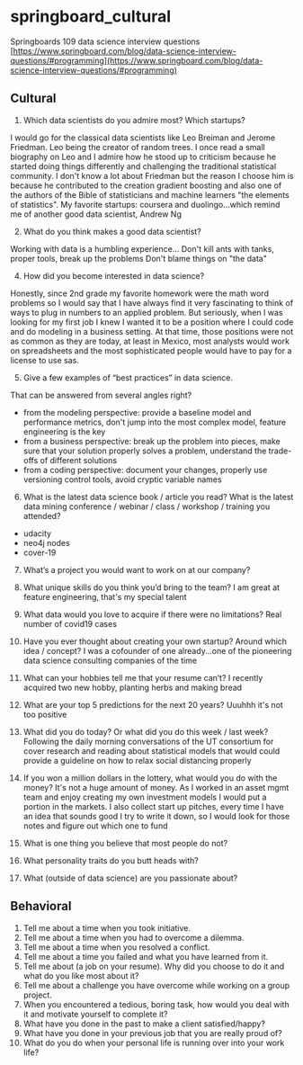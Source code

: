 # springboard_cultural

Springboards 109 data science interview questions [https://www.springboard.com/blog/data-science-interview-questions/#programming](https://www.springboard.com/blog/data-science-interview-questions/#programming)

## Cultural

1. Which data scientists do you admire most? Which startups?

I would go for the classical data scientists like Leo Breiman and Jerome Friedman. Leo being the creator of random trees. I once read a small biography on Leo and I admire how he stood up to criticism because he started doing things differently and challenging the traditional statistical community. I don't know a lot about Friedman but the reason I choose him is because he contributed to the creation gradient boosting and also one of the authors of the Bible of statisticians and machine learners "the elements of statistics". 
My favorite startups: coursera and duolingo...which remind me of another good data scientist, Andrew Ng

2. What do you think makes a good data scientist?

Working with data is a humbling experience...
Don't kill ants with tanks, proper tools, break up the problems
Don't blame things on "the data" 

4. How did you become interested in data science?

Honestly, since 2nd grade my favorite homework were the math word problems so I would say that I have always find it very fascinating to think of ways to plug in numbers to an applied problem. But seriously, when I was looking for my first job I knew I wanted it to be a position where I could code and do modeling in a business setting. At that time, those positions were not as common as they are today, at least in Mexico, most analysts would work on spreadsheets and the most sophisticated people would have to pay for a license to use sas.

5. Give a few examples of “best practices” in data science.

That can be answered from several angles right? 
  - from the modeling perspective: provide a baseline model and performance metrics, don't jump into the most complex model, feature engineering is the key
  - from a business perspective: break up the problem into pieces, make sure that your solution properly solves a problem, understand the trade-offs of different solutions
  - from a coding perspective: document your changes, properly use versioning control tools, avoid cryptic variable names 

6. What is the latest data science book / article you read? What is the latest data mining conference / webinar / class / workshop / training you attended?
  - udacity
  - neo4j nodes
  - cover-19

7. What’s a project you would want to work on at our company?

8. What unique skills do you think you’d bring to the team?
I am great at feature engineering, that's my special talent

10. What data would you love to acquire if there were no limitations?
Real number of covid19 cases

11. Have you ever thought about creating your own startup? Around which idea / concept?
I was a cofounder of one already...one of the pioneering data science consulting companies of the time

12. What can your hobbies tell me that your resume can’t?
I recently acquired two new hobby, planting herbs and making bread

13. What are your top 5 predictions for the next 20 years?
Uuuhhh it's not too positive

14. What did you do today? Or what did you do this week / last week?
Following the daily morning conversations of the UT consortium for cover research and reading about statistical models that would could provide a guideline on how to relax social distancing properly

15. If you won a million dollars in the lottery, what would you do with the money?
It's not a huge amount of money. As I worked in an asset mgmt team and enjoy creating my own investment models I would put a portion in the markets. I also collect start up pitches, every time I have an idea that sounds good I try to write it down, so I would look for those notes and figure out which one to fund

16. What is one thing you believe that most people do not?


17. What personality traits do you butt heads with?


18. What (outside of data science) are you passionate about?


## Behavioral

1. Tell me about a time when you took initiative.
2. Tell me about a time when you had to overcome a dilemma.
3. Tell me about a time when you resolved a conflict.
4. Tell me about a time you failed and what you have learned from it.
5. Tell me about (a job on your resume). Why did you choose to do it and what do you like most about it?
6. Tell me about a challenge you have overcome while working on a group project.
7. When you encountered a tedious, boring task, how would you deal with it and motivate yourself to complete it?
8. What have you done in the past to make a client satisfied/happy?
9. What have you done in your previous job that you are really proud of?
10. What do you do when your personal life is running over into your work life?


